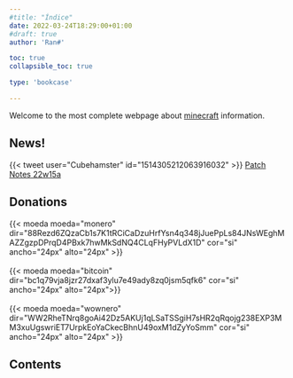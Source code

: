 ```yaml
---
#title: "Índice"
date: 2022-03-24T18:29:00+01:00
#draft: true
author: 'Ran#'

toc: true
collapsible_toc: true

type: 'bookcase'

---
```


Welcome to the most complete webpage about <a href="https://www.minecraft.net/" target="_blank">minecraft</a> information.

## News!

<!-- {{< tweet user="Cubehamster" id="1511969869721391107" >}} -->

{{< tweet user="Cubehamster" id="1514305212063916032" >}}
[Patch Notes 22w15a](/en/minecraft/versions/java/information/22w15a/notes/)

## Donations

{{< moeda moeda="monero" dir="88Rezd6ZQzaCb1s7K1tRCiCaDzuHrfYsn4q348jJuePpLs84JNsWEghMAZZgzpDPrqD4PBxk7hwMkSdNQ4CLqFHyPVLdX1D" cor="si" ancho="24px" alto="24px" >}}
<br>
<br>
{{< moeda moeda="bitcoin" dir="bc1q79vja8jzr27dxaf3ylu7e49ady8zq0jsm5qfk6" cor="si" ancho="24px" alto="24px">}}
<br>
<br>
{{< moeda moeda="wownero" dir="WW2RheTNrq8goAi42Dz5AKUj1qLSaTSSgiH7sHR2qRqojg238EXP3MM3xuUgswriET7UrpkEoYaCkecBhnU49oxM1dZyYoSmm" cor="si" ancho="24px" alto="24px" >}}

## Contents
